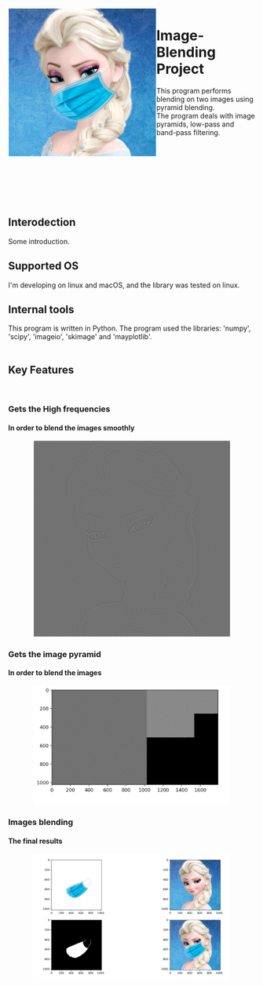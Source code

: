 
<img src="https://github.com/lotanaharoni/Image-Blending-Project/blob/main/images/Blended%20picture.png?raw=true" align="left" width = 300px hight = 300px  hspace="1" vspace="1"/>

# Image-Blending Project

This program performs blending on two images using pyramid blending. <br>
The program deals with image pyramids, low-pass and band-pass filtering.<br>

<br><br><br><br><br><br><br>


## Interodection

Some introduction.


## Supported OS

I'm developing on linux and macOS, and the library was tested on linux.

## Internal tools

This program is written in Python.
The program used the libraries: 'numpy', 'scipy', 'imageio', 'skimage' and 'mayplotlib'.<br><br>

## Key Features
<br>

### Gets the High frequencies
#### In order to blend the images smoothly
<p align="center">
<img src="https://github.com/lotanaharoni/Image-Blending-Project/blob/main/images/High_frequencies.png?raw=true" width = 400px hight = 400px/>
</p>

### Gets the image pyramid
#### In order to blend the images
<p align="center">
<img src="https://github.com/lotanaharoni/Image-Blending-Project/blob/main/images/Elsa_High_frequrncies.png?raw=true" width = 400px hight = 400px/>
</p>

### Images blending
#### The final results
<p align="center">
<img src="https://github.com/lotanaharoni/Image-Blending-Project/blob/main/images/All%20pictures.png?raw=true" width = 400px hight = 400px/>
</p>



    
